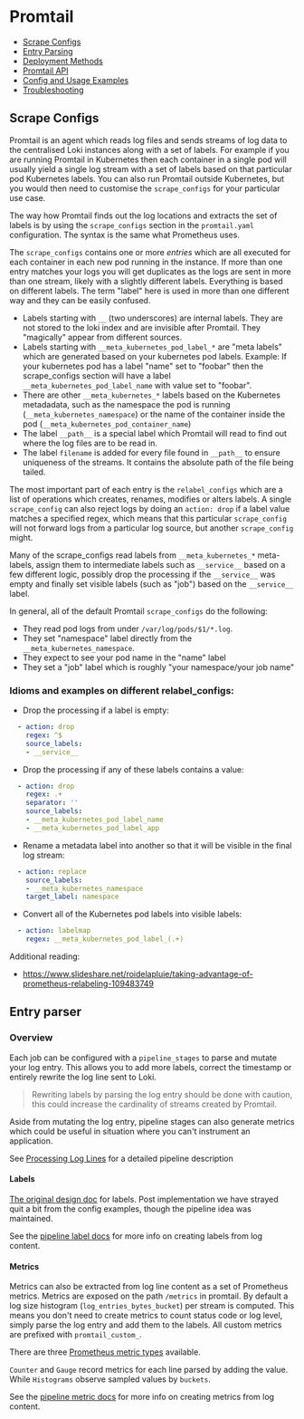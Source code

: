 # Promtail

  * [Scrape Configs](#scrape-configs)
  * [Entry Parsing](#entry-parser)
  * [Deployment Methods](./promtail-setup.md)
  * [Promtail API](./promtail-api.md)
  * [Config and Usage Examples](./promtail-examples.md)
  * [Troubleshooting](./troubleshooting.md)

## Scrape Configs

Promtail is an agent which reads log files and sends streams of log data to
the centralised Loki instances along with a set of labels. For example if you are running Promtail in Kubernetes
then each container in a single pod will usually yield a single log stream with a set of labels
based on that particular pod Kubernetes labels. You can also run Promtail outside Kubernetes, but you would
then need to customise the `scrape_configs` for your particular use case.

The way how Promtail finds out the log locations and extracts the set of labels is by using the `scrape_configs`
section in the `promtail.yaml` configuration. The syntax is the same what Prometheus uses.

The `scrape_configs` contains one or more *entries* which are all executed for each container in each new pod running
in the instance. If more than one entry matches your logs you will get duplicates as the logs are sent in more than
one stream, likely with a slightly different labels. Everything is based on different labels.
The term "label" here is used in more than one different way and they can be easily confused.

* Labels starting with `__` (two underscores) are internal labels. They are not stored to the loki index and are
  invisible after Promtail. They "magically" appear from different sources.
* Labels starting with `__meta_kubernetes_pod_label_*` are "meta labels" which are generated based on your kubernetes
  pod labels. Example: If your kubernetes pod has a label "name" set to "foobar" then the scrape_configs section
  will have a label `__meta_kubernetes_pod_label_name` with value set to "foobar".
* There are other `__meta_kubernetes_*` labels based on the Kubernetes metadadata, such as the namespace the pod is
  running (`__meta_kubernetes_namespace`) or the name of the container inside the pod (`__meta_kubernetes_pod_container_name`)
* The label `__path__` is a special label which Promtail will read to find out where the log files are to be read in.
* The label `filename` is added for every file found in `__path__` to ensure uniqueness of the streams. It contains the absolute path of the file being tailed.

The most important part of each entry is the `relabel_configs` which are a list of operations which creates,
renames, modifies or alters labels. A single `scrape_config` can also reject logs by doing an `action: drop` if
a label value matches a specified regex, which means that this particular `scrape_config` will not forward logs
from a particular log source, but another `scrape_config` might.

Many of the scrape_configs read labels from `__meta_kubernetes_*` meta-labels, assign them to intermediate labels
such as `__service__` based on a few different logic, possibly drop the processing if the `__service__` was empty
and finally set visible labels (such as "job") based on the `__service__` label.

In general, all of the default Promtail `scrape_configs` do the following:
 * They read pod logs from under `/var/log/pods/$1/*.log`.
 * They set "namespace" label directly from the `__meta_kubernetes_namespace`.
 * They expect to see your pod name in the "name" label
 * They set a "job" label which is roughly "your namespace/your job name"

### Idioms and examples on different relabel_configs:

* Drop the processing if a label is empty:
```yaml
  - action: drop
    regex: ^$
    source_labels:
    - __service__
```
* Drop the processing if any of these labels contains a value:
```yaml
  - action: drop
    regex: .+
    separator: ''
    source_labels:
    - __meta_kubernetes_pod_label_name
    - __meta_kubernetes_pod_label_app
```
* Rename a metadata label into another so that it will be visible in the final log stream:
```yaml
  - action: replace
    source_labels:
    - __meta_kubernetes_namespace
    target_label: namespace
```
* Convert all of the Kubernetes pod labels into visible labels:
```yaml
  - action: labelmap
    regex: __meta_kubernetes_pod_label_(.+)
```


Additional reading:
 * https://www.slideshare.net/roidelapluie/taking-advantage-of-prometheus-relabeling-109483749

## Entry parser

### Overview

Each job can be configured with a `pipeline_stages` to parse and mutate your log entry.
This allows you to add more labels, correct the timestamp or entirely rewrite the log line sent to Loki.

> Rewriting labels by parsing the log entry should be done with caution, this could increase the cardinality
> of streams created by Promtail.

Aside from mutating the log entry, pipeline stages can also generate metrics which could be useful in situation where you can't instrument an application.

See [Processing Log Lines](./logentry/processing-log-lines.md) for a detailed pipeline description

#### Labels

[The original design doc](./design/labels.md) for labels.  Post implementation we have strayed quit a bit from the config examples, though the pipeline idea was maintained.

See the [pipeline label docs](./logentry/processing-log-lines.md#labels) for more info on creating labels from log content.

#### Metrics

Metrics can also be extracted from log line content as a set of Prometheus metrics. Metrics are exposed on the path `/metrics` in promtail. By default a log size histogram (`log_entries_bytes_bucket`) per stream is computed. This means you don't need to create metrics to count status code or log level, simply parse the log entry and add them to the labels. All custom metrics are prefixed with `promtail_custom_`.

There are three [Prometheus metric types](https://prometheus.io/docs/concepts/metric_types/) available.

`Counter` and `Gauge` record metrics for each line parsed by adding the value. While `Histograms` observe sampled values by `buckets`.

See the [pipeline metric docs](./logentry/processing-log-lines.md#metrics) for more info on creating metrics from log content.